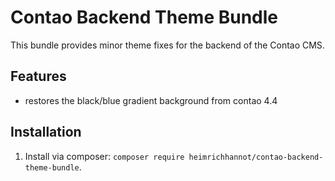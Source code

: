 # Contao Backend Theme Bundle

This bundle provides minor theme fixes for the backend of the Contao CMS.

## Features

- restores the black/blue gradient background from contao 4.4

## Installation

1. Install via composer: `composer require heimrichhannot/contao-backend-theme-bundle`.